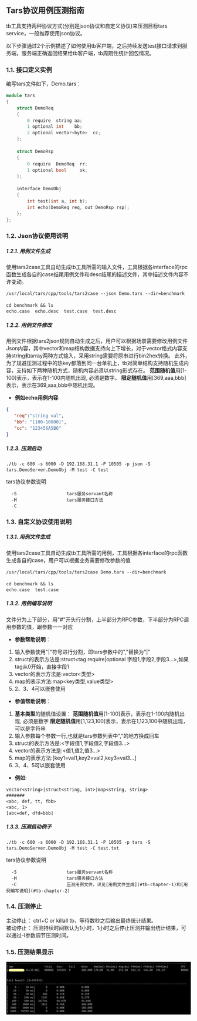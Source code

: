 ## Tars协议用例压测指南

tb工具支持两种协议方式(分别是json协议和自定义协议)来压测目标tars service，一般推荐使用json协议。

以下步骤通过2个示例描述了如何使用tb客户端，之后持续发送test接口请求到服务端，服务端正确返回结果给tb客户端，tb周期性统计回包情况。


### 1.1. 接口定义实例

编写tars文件如下，Demo.tars：

```cpp
module tars
{
    struct DemoReq
    {
        0 require  string aa;
        1 optional int    bb;
        2 optional vector<byte>  cc;
    };

    struct DemoRsp
    {
        0 require  DemoReq  rr;
        1 optional bool     ok;
    };

    interface DemoObj
    {
        int test(int a, int b);
        int echo(DemoReq req, out DemoRsp rsp);
    };
};
```
### 1.2. Json协议使用说明

##### 1.2.1. 用例文件生成

使用tars2case工具自动生成tb工具所需的输入文件，工具根据各interface的rpc函数生成各自的case结尾用例文件和desc结尾的描述文件，其中描述文件内容不许变动。
```text
/usr/local/tars/cpp/tools/tars2case --json Demo.tars --dir=benchmark

cd benchmark && ls
echo.case  echo.desc  test.case  test.desc
```

##### 1.2.2. 用例文件修改

用例文件根据tars2json规则自动生成之后，用户可以根据场景需要修改用例文件Json内容，其中vector和map结构数据支持向上下增长，对于vector<byte>格式内容支持string和array两种方式输入，采用string需要将原串进行bin2hex转换。
此外，为了规避压测过程中的热key都落到同一台单机上，tb对简单结构支持随机生成内容，支持如下两种随机方式，随机内容必须以string形式存在。
<strong>范围随机值</strong>用[1-100]表示，表示在1-100内随机出现, 必须是数字。
<strong>限定随机值</strong>用[369,aaa,bbb]表示，表示在369,aaa,bbb中随机出现。
- **例如echo用例内容**:
```json
{
   "req":"string val",
   "bb": "[100-10000]",
   "cc": "123456A5B6"
}
```

##### 1.2.3. 压测启动
```text
./tb -c 600 -s 6000 -D 192.168.31.1 -P 10505 -p json -S tars.DemoServer.DemoObj -M test -C test
```
tars协议参数说明
```text
  -S                   tars服务servant名称
  -M                   tars服务接口方法
  -C
```

### 1.3. 自定义协议使用说明
##### <a id="tb-chapter-1"></a>1.3.1. 用例文件生成

使用tars2case工具自动生成tb工具所需的用例，工具根据各interface的rpc函数生成各自的case，用户可以根据业务需要修改参数的值

```text
/usr/local/tars/cpp/tools/tars2case Demo.tars --dir=benchmark

cd benchmark && ls
echo.case  test.case
```

##### <a id="tb-chapter-2"></a> 1.3.2. 用例编写说明

文件分为上下部分，用"#"开头行分割，上半部分为RPC参数，下半部分为RPC调用参数的值，跟参数一一对应

- **参数帮助说明**：
 1. 输入参数使用"|"符号进行分割，即tars参数中的","替换为"|"
 2. struct的表示方法是:struct<tag require|optional 字段1,字段2,字段3...>,如果tag从0开始，直接字段1
 3. vector的表示方法是:vector<类型>
 4. map的表示方法:map<key类型,value类型>
 5. 2、3、4可以嵌套使用

- **参值帮助说明**：
 1. <strong>基本类型</strong>的随机值设置：
    <strong>范围随机值</strong>用[1-100]表示，表示在1-100内随机出现, 必须是数字
    <strong>限定随机值</strong>用[1,123,100]表示，表示在1,123,100中随机出现，可以是字符串
 2. 输入参数每个参数一行,也就是tars参数列表中","的地方换成回车
 3. struct的表示方法是:<字段值1,字段值2,字段值3...>
 4. vector的表示方法是:<值1,值2,值3...>
 5. map的表示方法:[key1=val1,key2=val2,key3=val3...]
 6. 3、4、5可以嵌套使用

- **例如**:
```text
vector<string>|struct<string, int>|map<string, string>
#######
<abc, def, tt, fbb>
<abc, 1>
[abc=def, dfd=bbb]
```

##### 1.3.3. 压测启动例子
```text
./tb -c 600 -s 6000 -D 192.168.31.1 -P 10505 -p tars -S tars.DemoServer.DemoObj -M test -C test.txt
```

tars协议参数说明
```text
  -S                   tars服务servant名称
  -M                   tars服务接口方法
  -C                   压测用例文件，详见[用例文件生成](#tb-chapter-1)和[用例编写说明](#tb-chapter-2)
```

### 1.4. 压测停止
主动停止： ctrl+C or killall tb，等待数秒之后输出最终统计结果。<br/>
被动停止： 压测持续时间默认为1小时，1小时之后停止压测并输出统计结果，可以通过-I参数调节压测时间。


### 1.5. 压测结果显示
![压测结果](../assets/tb_tars_result.png)
